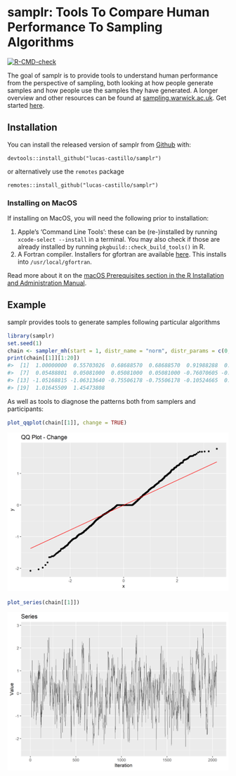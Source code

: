 
<!-- README.md is generated from README.Rmd. Please edit that file -->

# samplr: Tools To Compare Human Performance To Sampling Algorithms

<!-- badges: start -->

[![R-CMD-check](https://github.com/lucas-castillo/samplr/workflows/R-CMD-check/badge.svg)](https://github.com/lucas-castillo/samplr/actions)
<!-- badges: end -->

The goal of samplr is to provide tools to understand human performance
from the perspective of sampling, both looking at how people generate
samples and how people use the samples they have generated. A longer
overview and other resources can be found at
[sampling.warwick.ac.uk](sampling.warwick.ac.uk). Get started
[here](vignettes/how-to-sample.html).

## Installation

You can install the released version of samplr from
[Github](https://github.com/lucas-castillo/samplr) with:

    devtools::install_github("lucas-castillo/samplr")

or alternatively use the `remotes` package

    remotes::install_github("lucas-castillo/samplr")

### Installing on MacOS

If installing on MacOS, you will need the following prior to
installation:

1.  Apple’s ‘Command Line Tools’: these can be (re-)installed by running
    `xcode-select --install` in a terminal. You may also check if those
    are already installed by running `pkgbuild::check_build_tools()`
    in R.
2.  A Fortran compiler. Installers for gfortran are available
    [here](https://github.com/fxcoudert/gfortran-for-macOS/releases/).
    This installs into `/usr/local/gfortran`.

Read more about it on the [macOS Prerequisites section in the R
Installation and Administration
Manual](https://cran.r-project.org/doc/manuals/r-release/R-admin.html#Prerequisites).

## Example

samplr provides tools to generate samples following particular
algorithms

``` r
library(samplr)
set.seed(1)
chain <- sampler_mh(start = 1, distr_name = "norm", distr_params = c(0,1), sigma_prop = diag(1) * .5, iterations = 2048)
print(chain[[1]][1:20])
#>  [1]  1.00000000  0.55703026  0.68688570  0.68688570  0.91988288  0.26328684
#>  [7]  0.05488801  0.05081000  0.05081000  0.05081000 -0.76070605 -0.76070605
#> [13] -1.05168815 -1.06313640 -0.75506178 -0.75506178 -0.10524665  0.44780723
#> [19]  1.01645509  1.45473808
```

As well as tools to diagnose the patterns both from samplers and
participants:

``` r
plot_qqplot(chain[[1]], change = TRUE)
```

![](man/figures/README-unnamed-chunk-3-1.png)<!-- -->

``` r
plot_series(chain[[1]])
```

![](man/figures/README-unnamed-chunk-3-2.png)<!-- -->
